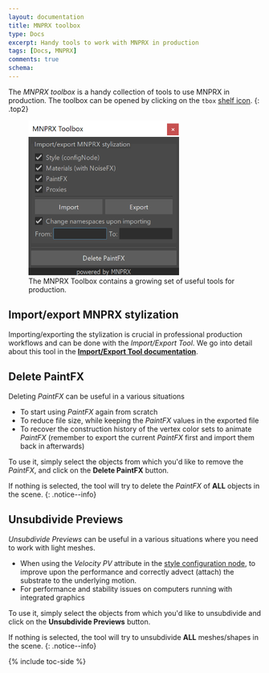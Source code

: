 ```yaml
---
layout: documentation
title: MNPRX toolbox
type: Docs
excerpt: Handy tools to work with MNPRX in production
tags: [Docs, MNPRX]
comments: true
schema:
---
```


The _MNPRX toolbox_ is a handy collection of tools to use MNPRX in production. The toolbox can be opened by clicking on the `tbox` [shelf icon](../shelf).
{: .top2}

<figure class="align-center">
	<img src="/images/MNPRX/tbox.png" alt="MNPRX Toolbox" style="width:300px;">
	<figcaption>The MNPRX Toolbox contains a growing set of useful tools for production.</figcaption>
</figure>

## Import/export MNPRX stylization
Importing/exporting the stylization is crucial in professional production workflows and can be done with the _Import/Export Tool_. We go into detail about this tool in the [**Import/Export Tool documentation**](../import-export/).

## Delete PaintFX
Deleting _PaintFX_ can be useful in a various situations
* To start using _PaintFX_ again from scratch
* To reduce file size, while keeping the _PaintFX_ values in the exported file
* To recover the construction history of the vertex color sets to animate _PaintFX_ (remember to export the current _PaintFX_ first and import them back in afterwards)

To use it, simply select the objects from which you'd like to remove the _PaintFX_, and click on the **Delete PaintFX** button.

If nothing is selected, the tool will try to delete the _PaintFX_ of **ALL** objects in the scene.
{: .notice--info}

## Unsubdivide Previews
_Unsubdivide Previews_ can be useful in a various situations where you need to work with light meshes.
* When using the _Velocity PV_ attribute in the [style configuration node](../config/#velocity-pv), to improve upon the performance and correctly advect (attach) the substrate to the underlying motion.
* For performance and stability issues on computers running with integrated graphics

To use it, simply select the objects from which you'd like to unsubdivide and click on the **Unsubdivide Previews** button.

If nothing is selected, the tool will try to unsubdivide **ALL** meshes/shapes in the scene.
{: .notice--info}

{% include toc-side %}
